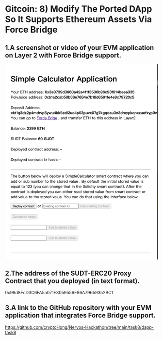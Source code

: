 # Gitcoin: 8) Modify The Ported DApp So It Supports Ethereum Assets Via Force Bridge

## 1.A screenshot or video of your EVM application on Layer 2 with Force Bridge support.

![task8](task8.png)

## 2.The address of the SUDT-ERC20 Proxy Contract that you deployed (in text format).

0x98d8EcD3C6FA5a071E3059556F86A79659352BC1

## 3.A link to the GitHub repository with your EVM application that integrates Force Bridge support.

https://github.com/cryptoHong/Nervos-Hackathon/tree/main/task8/dapp-task8
